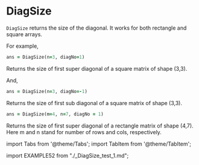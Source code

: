 # DiagSize

`DiagSize` returns the size of the diagonal. It works for both rectangle and square arrays.

For example,

```fortran
ans = DiagSize(n=3, diagNo=1)
```

Returns the size of first super diagonal of a square matrix of shape (3,3).

And,

```fortran
ans = DiagSize(n=3, diagNo=-1)
```

Returns the size of first sub diagonal of a square matrix of shape (3,3).

```fortran
ans = DiagSize(m=4, n=7, diagNo = 1)
```

Returns the size of first super diagonal of a rectangle matrix of shape (4,7). Here m and n stand for number of rows and cols, respectively.

import Tabs from '@theme/Tabs';
import TabItem from '@theme/TabItem';

<Tabs>
<TabItem value="example" label="܀ See example">

import EXAMPLE52 from "./_DiagSize_test_1.md";

<EXAMPLE52 />

</TabItem>

<TabItem value="close" label="↢ Close" default>

</TabItem>
</Tabs>
